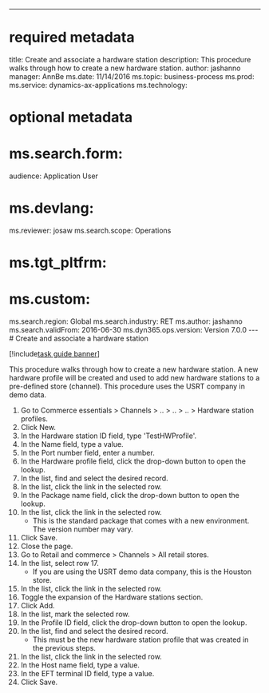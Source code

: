 --- 
# required metadata 
 
title: Create and associate a hardware station
description: This procedure walks through how to create a new hardware station. 
author: jashanno
manager: AnnBe 
ms.date: 11/14/2016
ms.topic: business-process 
ms.prod:  
ms.service: dynamics-ax-applications 
ms.technology:  
 
# optional metadata 
 
# ms.search.form:   
audience: Application User 
# ms.devlang:  
ms.reviewer: josaw
ms.search.scope: Operations 
# ms.tgt_pltfrm:  
# ms.custom:  
ms.search.region: Global
ms.search.industry: RET
ms.author: jashanno
ms.search.validFrom: 2016-06-30 
ms.dyn365.ops.version: Version 7.0.0 
---# Create and associate a hardware station

[!include[task guide banner](../includes/task-guide-banner.md)]

This procedure walks through how to create a new hardware station. A new hardware profile will be created and used to add new hardware stations to a pre-defined store (channel). This procedure uses the USRT company in demo data.

1. Go to Commerce essentials > Channels > .. > .. > .. > Hardware station profiles.
2. Click New.
3. In the Hardware station ID field, type 'TestHWProfile'.
4. In the Name field, type a value.
5. In the Port number field, enter a number.
6. In the Hardware profile field, click the drop-down button to open the lookup.
7. In the list, find and select the desired record.
8. In the list, click the link in the selected row.
9. In the Package name field, click the drop-down button to open the lookup.
10. In the list, click the link in the selected row.
    * This is the standard package that comes with a new environment. The version number may vary.  
11. Click Save.
12. Close the page.
13. Go to Retail and commerce > Channels > All retail stores.
14. In the list, select row 17.
    * If you are using the USRT demo data company, this is the Houston store.  
15. In the list, click the link in the selected row.
16. Toggle the expansion of the Hardware stations section.
17. Click Add.
18. In the list, mark the selected row.
19. In the Profile ID field, click the drop-down button to open the lookup.
20. In the list, find and select the desired record.
    * This must be the new hardware station profile that was created in the previous steps.  
21. In the list, click the link in the selected row.
22. In the Host name field, type a value.
23. In the EFT terminal ID field, type a value.
24. Click Save.


